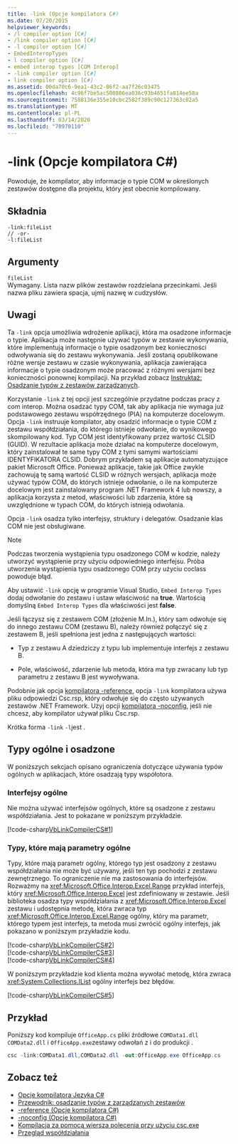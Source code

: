 ```yaml
---
title: -link (Opcje kompilatora C#)
ms.date: 07/20/2015
helpviewer_keywords:
- /l compiler option [C#]
- /link compiler option [C#]
- -l compiler option [C#]
- EmbedInteropTypes
- l compiler option [C#]
- embed interop types [COM Interop]
- -link compiler option [C#]
- link compiler option [C#]
ms.assetid: 00da70c6-9ea1-43c2-86f2-aa7f26c03475
ms.openlocfilehash: 4c96f7be5ac500886ea036c93b4651fa814ee58a
ms.sourcegitcommit: 7588136e355e10cbc2582f389c90c127363c02a5
ms.translationtype: MT
ms.contentlocale: pl-PL
ms.lasthandoff: 03/14/2020
ms.locfileid: "70970110"
---
```

# <a name="-link-c-compiler-options"></a>-link (Opcje kompilatora C#)
Powoduje, że kompilator, aby informacje o typie COM w określonych zestawów dostępne dla projektu, który jest obecnie kompilowany.  
  
## <a name="syntax"></a>Składnia  
  
```console  
-link:fileList  
// -or-  
-l:fileList  
```  
  
## <a name="arguments"></a>Argumenty  
 `fileList`  
 Wymagany. Lista nazw plików zestawów rozdzielana przecinkami. Jeśli nazwa pliku zawiera spacja, ujmij nazwę w cudzysłów.  
  
## <a name="remarks"></a>Uwagi  
 Ta `-link` opcja umożliwia wdrożenie aplikacji, która ma osadzone informacje o typie. Aplikacja może następnie używać typów w zestawie wykonywania, które implementują informacje o typie osadzonym bez konieczności odwoływania się do zestawu wykonywania. Jeśli zostaną opublikowane różne wersje zestawu w czasie wykonywania, aplikacja zawierająca informacje o typie osadzonym może pracować z różnymi wersjami bez konieczności ponownej kompilacji. Na przykład zobacz [Instruktaż: Osadzanie typów z zestawów zarządzanych](../../../standard/assembly/embed-types-visual-studio.md).  
  
 Korzystanie `-link` z tej opcji jest szczególnie przydatne podczas pracy z com interop. Można osadzać typy COM, tak aby aplikacja nie wymaga już podstawowego zestawu współrzędnego (PIA) na komputerze docelowym. Opcja `-link` instruuje kompilator, aby osadzić informacje o typie COM z zestawu współdziałania, do którego istnieje odwołanie, do wynikowego skompilowany kod. Typ COM jest identyfikowany przez wartość CLSID (GUID). W rezultacie aplikacja może działać na komputerze docelowym, który zainstalował te same typy COM z tymi samymi wartościami IDENTYFIKATORA CLSID. Dobrym przykładem są aplikacje automatyzujące pakiet Microsoft Office. Ponieważ aplikacje, takie jak Office zwykle zachowują tę samą wartość CLSID w różnych wersjach, aplikacja może używać typów COM, do których istnieje odwołanie, o ile na komputerze docelowym jest zainstalowany program .NET Framework 4 lub nowszy, a aplikacja korzysta z metod, właściwości lub zdarzenia, które są uwzględnione w typach COM, do których istnieją odwołania.  
  
 Opcja `-link` osadza tylko interfejsy, struktury i delegatów. Osadzanie klas COM nie jest obsługiwane.  
  
> [!NOTE]
> Podczas tworzenia wystąpienia typu osadzonego COM w kodzie, należy utworzyć wystąpienie przy użyciu odpowiedniego interfejsu. Próba utworzenia wystąpienia typu osadzonego COM przy użyciu coclass powoduje błąd.  
  
 Aby ustawić `-link` opcję w programie Visual Studio, `Embed Interop Types` dodaj odwołanie do zestawu i ustaw właściwość na **true**. Wartością domyślną `Embed Interop Types` dla właściwości jest **false**.  
  
 Jeśli łączysz się z zestawem COM (złożenie M.In.), który sam odwołuje się do innego zestawu COM (zestawu B), należy również połączyć się z zestawem B, jeśli spełniona jest jedna z następujących wartości:  
  
- Typ z zestawu A dziedziczy z typu lub implementuje interfejs z zestawu B.  
  
- Pole, właściwość, zdarzenie lub metoda, która ma typ zwracany lub typ parametru z zestawu B jest wywoływana.  
  
 Podobnie jak opcja [kompilatora -reference,](./reference-compiler-option.md) opcja `-link` kompilatora używa pliku odpowiedzi Csc.rsp, który odwołuje się do często używanych zestawów .NET Framework. Użyj opcji [kompilatora -noconfig,](./noconfig-compiler-option.md) jeśli nie chcesz, aby kompilator używał pliku Csc.rsp.  
  
 Krótka forma `-link` `-l`jest .  
  
## <a name="generics-and-embedded-types"></a>Typy ogólne i osadzone  
 W poniższych sekcjach opisano ograniczenia dotyczące używania typów ogólnych w aplikacjach, które osadzają typy współotora.  
  
### <a name="generic-interfaces"></a>Interfejsy ogólne  
 Nie można używać interfejsów ogólnych, które są osadzone z zestawu współdziałania. Jest to pokazane w poniższym przykładzie.  
  
 [!code-csharp[VbLinkCompilerCS#1](~/samples/snippets/csharp/VS_Snippets_VBCSharp/vblinkcompilercs/cs/program.cs#1)]  
  
### <a name="types-that-have-generic-parameters"></a>Typy, które mają parametry ogólne  
 Typy, które mają parametr ogólny, którego typ jest osadzony z zestawu współdziałania nie może być używany, jeśli ten typ pochodzi z zestawu zewnętrznego. To ograniczenie nie ma zastosowania do interfejsów. Rozważmy na <xref:Microsoft.Office.Interop.Excel.Range> przykład interfejs, który <xref:Microsoft.Office.Interop.Excel> jest zdefiniowany w zestawie. Jeśli biblioteka osadza typy współdziałania z <xref:Microsoft.Office.Interop.Excel> zestawu i udostępnia metodę, która zwraca typ <xref:Microsoft.Office.Interop.Excel.Range> ogólny, który ma parametr, którego typem jest interfejs, ta metoda musi zwrócić ogólny interfejs, jak pokazano w poniższym przykładzie kodu.  
  
 [!code-csharp[VbLinkCompilerCS#2](~/samples/snippets/csharp/VS_Snippets_VBCSharp/vblinkcompilercs/cs/utility.cs#2)]  
[!code-csharp[VbLinkCompilerCS#3](~/samples/snippets/csharp/VS_Snippets_VBCSharp/vblinkcompilercs/cs/utility.cs#3)]  
[!code-csharp[VbLinkCompilerCS#4](~/samples/snippets/csharp/VS_Snippets_VBCSharp/vblinkcompilercs/cs/utility.cs#4)]  
  
 W poniższym przykładzie kod klienta można wywołać metodę, która zwraca <xref:System.Collections.IList> ogólny interfejs bez błędów.  
  
 [!code-csharp[VbLinkCompilerCS#5](~/samples/snippets/csharp/VS_Snippets_VBCSharp/vblinkcompilercs/cs/program.cs#5)]  
  
## <a name="example"></a>Przykład  
 Poniższy kod kompiluje `OfficeApp.cs` pliki źródłowe `COMData1.dll` `COMData2.dll` i `OfficeApp.exe`zestawy odwołań z i do produkcji .  
  
```csharp  
csc -link:COMData1.dll,COMData2.dll -out:OfficeApp.exe OfficeApp.cs  
```  
  
## <a name="see-also"></a>Zobacz też

- [Opcje kompilatora Języka C#](./index.md)
- [Przewodnik: osadzanie typów z zarządzanych zestawów](../../../standard/assembly/embed-types-visual-studio.md)
- [-reference (Opcje kompilatora C#)](./reference-compiler-option.md)
- [-noconfig (Opcje kompilatora C#)](./noconfig-compiler-option.md)
- [Kompilacja za pomocą wiersza polecenia przy użyciu csc.exe](./command-line-building-with-csc-exe.md)
- [Przegląd współdziałania](../../programming-guide/interop/interoperability-overview.md)
